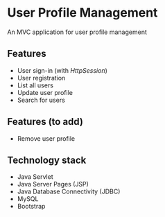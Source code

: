 # User Profile Management
An MVC application for user profile management

## Features
* User sign-in (with *HttpSession*)
* User registration
* List all users
* Update user profile
* Search for users

## Features (to add)
* Remove user profile

## Technology stack
* Java Servlet
* Java Server Pages (JSP)
* Java Database Connectivity (JDBC)
* MySQL
* Bootstrap
